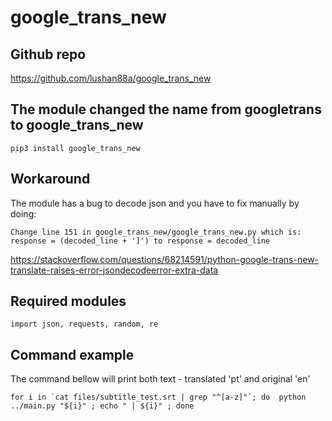 # google_trans_new

## Github repo

https://github.com/lushan88a/google_trans_new

## The module changed the name from googletrans to google_trans_new

```
pip3 install google_trans_new
```

## Workaround

The module has a bug to decode json and you have to fix manually by doing:

```
Change line 151 in google_trans_new/google_trans_new.py which is: response = (decoded_line + ']') to response = decoded_line
```

https://stackoverflow.com/questions/68214591/python-google-trans-new-translate-raises-error-jsondecodeerror-extra-data

## Required modules

```
import json, requests, random, re
```

## Command example

The command bellow will print both text - translated 'pt' and original 'en'

```
for i in `cat files/subtitle_test.srt | grep "^[a-z]"`; do  python ../main.py "${i}" ; echo " | ${i}" ; done
```
